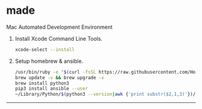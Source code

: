 # made

Mac Automated Development Environment



1. Install Xcode Command Line Tools.
    ```bash
    xcode-select --install
    ```

2. Setup homebrew & ansible.
    ```bash
    /usr/bin/ruby -e "$(curl -fsSL https://raw.githubusercontent.com/Homebrew/install/master/install)"
    brew update -v && brew upgrade -v
    brew install python3
    pip3 install ansible --user
    ~/Library/Python/$(python3 --version|awk {'print substr($2,1,3)'})/bin/ansible-playbook -c local -i hosts main.yml --ask-become-pass
    ```


----
